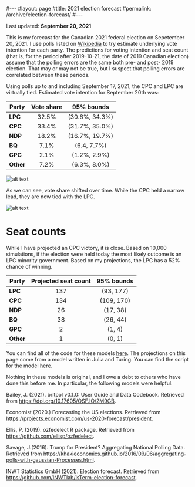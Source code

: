 #---
#layout: page
#title: 2021 election forecast
#permalink: /archive/election-forecast/
#---

Last updated: __September 20, 2021__

This is my forecast for the Canadian 2021 federal election on Sepetember 20, 2021. I use polls listed on [Wikipedia](https://en.wikipedia.org/wiki/Opinion_polling_for_the_2021_Canadian_federal_election) to try estimate underlying vote intention for each party. The predictions for voting intention and seat count (that is, for the period after 2019-10-21, the date of 2019 Canadian election) assume that the polling errors are the same both pre- and post- 2019 election. That may or may not be true, but I suspect that polling errors are correlated between these periods.

Using polls up to and including September 17, 2021, the CPC and LPC are virtually tied. Estimated vote intention for September 20th was:

|**Party**    | **Vote share**  | **95% bounds**     |
|-------------|:---------------:|:------------------:|
|**LPC**      | 32.5%           | (30.6%, 34.3%)     |
|**CPC**      | 33.4%           | (31.7%, 35.0%)     |
|**NDP**      | 18.2%           | (16.7%, 19.7%)     |
|**BQ**       | 7.1%            | (6.4, 7.7%)       |
|**GPC**      | 2.1%            | (1.2%, 2.9%)       |
|**Other**    | 7.2%            | (6.3%, 8.0%)       |

![alt text](https://github.com/sjwild/Canandian_Election_2021/raw/main/can_vote_intention_on_election_date.png "Density plot of estimated vote share per party.")

As we can see, vote share shifted over time. While the CPC held a narrow lead, they are now tied with the LPC.

![alt text](https://github.com/sjwild/Canandian_Election_2021/raw/main/can_vote_intention_campaign_period.png "Vote share of Canadian parties during campaign period.")

# Seat counts

While I have projected an CPC victory, it is close. Based on 10,000 simulations, if the election were held today the most likely outcome is an LPC minority government. Based on my projections, the LPC has a 52% chance of winning.

|**Party**    | **Projected seat count**  | **95% bounds**     |
|-------------|:-------------------------:|:------------------:|
|**LPC**      | 137                       | (93, 177)          |
|**CPC**      | 134                       | (109, 170)         |
|**NDP**      | 26                        | (17, 38)           |
|**BQ**       | 38                        | (26, 44)           |
|**GPC**      | 2                         | (1, 4)             |
|**Other**    | 1                         | (0, 1)             |

You can find all of the code for these models [here](https://github.com/sjwild/Canandian_Election_2021/raw/main/can_vote_intention_on_election_date.png). The projections on this page come from a model written in Julia and Turing. You can find the script for the model [here](https://github.com/sjwild/Canandian_Election_2021/blob/main/Election%202021%20Turing.jl). 

Nothing in these models is original, and I owe a debt to others who have done this before me. In particular, the following models were helpful:

Bailey, J. (2021). britpol v0.1.0: User Guide and Data Codebook. Retrieved from https://doi.org/10.17605/OSF.IO/2M9GB.  

Economist (2020.) Forecasting the US elections. Retrieved from https://projects.economist.com/us-2020-forecast/president. 

Ellis, P. (2019). ozfedelect R package. Retrieved from https://github.com/ellisp/ozfedelect.   

Savage, J.(2016). Trump for President? Aggregating National Polling Data. Retrieved from https://khakieconomics.github.io/2016/09/06/aggregating-polls-with-gaussian-Processes.html.  

INWT Statistics GmbH (2021). Election forecast. Retrieved from https://github.com/INWTlab/lsTerm-election-forecast.  
